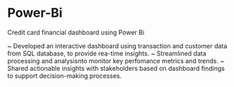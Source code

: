 # Power-Bi
 Credit card financial dashboard using Power Bi
 
~ Developed an interactive dashboard using transaction and customer data from SQL database, to provide rea-time insights.
~ Streamlined data processing and analysisnto monitor key perfomance metrics and trends.
~ Shared actionable insights with stakeholders based on dashboard findings to support decision-making processes.
